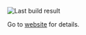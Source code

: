 ![Last build result](https://github.com/kikaitachi/naminukas-robot/workflows/CI/badge.svg)

Go to [website](https://naminukas.kikaitachi.com/) for details.
